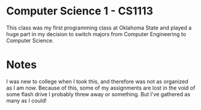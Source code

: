 # Computer Science 1 - CS1113

This class was my first programming class at Oklahoma State and played a huge part in my decision to switch majors from Computer Engineering to Computer Science. 

# Notes

I was new to college when I took this, and therefore was not as organized as I am now. Because of this, some of my assignments are lost in the void of some flash drive I probably threw away or something. But I've gathered as many as I could!
